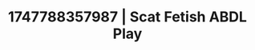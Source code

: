 ---
categories:
- Nighttime romance
- Romantasy erotica
- Real couple content
- Football-themed kink
- Hog tying
image: /assets/images/1747788357987.jpg
layout: post
seo:
  description: Featured content with premium Scat Fetish, ABDL Play. HD images available.
  keywords: Scat Fetish, ABDL Play
  og_image: /assets/images/1747788357987.jpg
  schema_type: VisualArtwork
tags:
- ABDL Play
- Scat Fetish
- '#1747788357987'
title: 1747788357987 | Scat Fetish ABDL Play
---